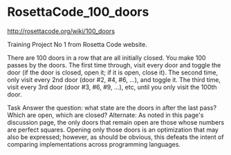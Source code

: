 # RosettaCode_100_doors
http://rosettacode.org/wiki/100_doors

Training Project No 1 from Rosetta Code website.

There are 100 doors in a row that are all initially closed.
You make 100 passes by the doors.
The first time through, visit every door and  toggle  the door  (if the door is closed,  open it;   if it is open,  close it).
The second time, only visit every 2nd door   (door #2, #4, #6, ...),   and toggle it.
The third time, visit every 3rd door   (door #3, #6, #9, ...), etc,   until you only visit the 100th door.

Task
Answer the question:   what state are the doors in after the last pass?   Which are open, which are closed?
Alternate: As noted in this page's   discussion page,   the only doors that remain open are those whose numbers are perfect squares.
Opening only those doors is an   optimization   that may also be expressed; however, as should be obvious, this defeats the intent of comparing implementations across programming languages. 
